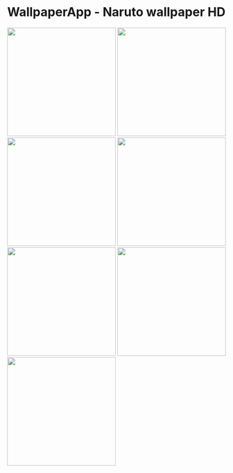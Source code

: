 # WallpaperApp - Naruto wallpaper HD

<img src="https://user-images.githubusercontent.com/26242114/47251885-f6f6fd00-d464-11e8-9a3f-24c43009cd08.png" width="250">
<img src="https://user-images.githubusercontent.com/26242114/47251886-f6f6fd00-d464-11e8-8ee4-6b20f263b307.png" width="250">
<img src="https://user-images.githubusercontent.com/26242114/47251887-f78f9380-d464-11e8-9036-f34f70487a43.png" width="250">
<img src="https://user-images.githubusercontent.com/26242114/47251888-f78f9380-d464-11e8-8548-816ba89d94da.png" width="250">
<img src="https://user-images.githubusercontent.com/26242114/47251889-f8282a00-d464-11e8-9f0a-9a90e7b8ebed.png" width="250">
<img src="https://user-images.githubusercontent.com/26242114/47251890-f8282a00-d464-11e8-9a35-d93021808009.png" width="250">
<img src="https://user-images.githubusercontent.com/26242114/47251892-f8c0c080-d464-11e8-9d3c-5844a05f6fe5.png" width="250">
